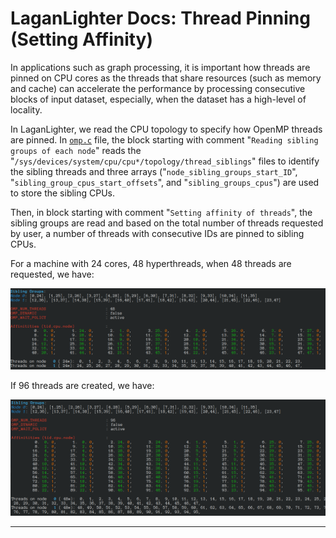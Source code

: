 #  LaganLighter Docs: Thread Pinning (Setting Affinity)

In applications such as graph processing, it is important how threads are pinned on CPU cores as 
the threads that share resources (such as memory and cache) can accelerate the performance by 
processing consecutive blocks of input dataset, especially, when the dataset has a high-level of locality.

In LaganLighter, we read the CPU topology to specify how OpenMP threads are pinned. 
In [`omp.c`](https://github.com/MohsenKoohi/LaganLighter/blob/main/omp.c) file, 
the block starting with comment "`Reading sibling groups of each node`" 
reads the "`/sys/devices/system/cpu/cpu*/topology/thread_siblings`" files 
to identify the sibling threads and three arrays ("`node_sibling_groups_start_ID`", 
"`sibling_group_cpus_start_offsets`", and "`sibling_groups_cpus`") are used to store the sibling CPUs.

Then, in block starting with comment "`Setting affinity of threads`", 
the sibling groups are read and based on the total number of threads requested by user, 
a number of threads with consecutive IDs are pinned to sibling CPUs.

For a machine with 24 cores, 48 hyperthreads, when 48 threads are requested, we have:

![](images/affinity-48.png)

If 96 threads are created, we have:

![](images/affinity-96.png)

--------------------
